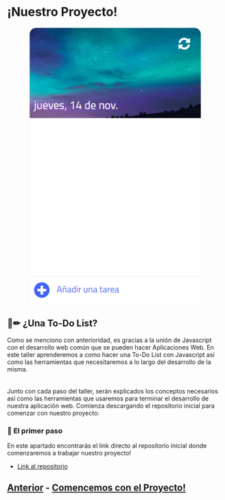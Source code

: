 # ¡Nuestro Proyecto!
<p align="center">
  <img width="402px" height="645px" src="https://github.com/MiguelRAvila/MiPrimeraAplicacionWeb/blob/master/image3.png">
</p>

## 📃✏ ¿Una To-Do List?
Como se menciono con anterioridad, es gracias a la unión de Javascript con el desarrollo web común que se pueden hacer Aplicaciones Web. En este taller aprenderemos a como hacer una To-Do List con Javascript así como las herramientas que necesitaremos a lo largo del desarrollo de la misma.  
<br>
<br>
Junto con cada paso del taller, serán explicados los conceptos necesarios así como las herramientas que usaremos para terminar el desarrollo de nuestra aplicación web. Comienza descargando el repositorio inicial para comenzar con nuestro proyecto:

### :running: El primer paso
En este apartado encontrarás el link directo al repositorio inicial donde comenzaremos a trabajar nuestro proyecto!
* [Link al repositorio](https://github.com/MiguelRAvila/Project-TO-DO)

## [Anterior](https://github.com/MiguelRAvila/MiPrimeraAplicacionWeb/blob/master/2.-El%20poder%20de%20Javascript%20y%20HTML.md) - [Comencemos con el Proyecto!](https://github.com/MiguelRAvila/MiPrimeraAplicacionWeb/blob/master/Project:%201.-HTML.md)
